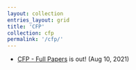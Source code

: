 ```yaml
---
layout: collection
entries_layout: grid
title: 'CFP'
collection: cfp
permalink: '/cfp/'
---
```


- [CFP - Full Papers](/pvis2022/cfp/full) is out! (Aug 10, 2021)
